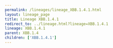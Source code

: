 ```yaml
---
permalink: /lineages/lineage_XBB.1.4.1.html
layout: lineage_page
title: Lineage XBB.1.4.1
redirect_to: ../lineage.html?lineage=XBB.1.4.1
lineage: XBB.1.4.1
parent: XBB.1.4
children: ['XBB.1.4.1']
---
```

